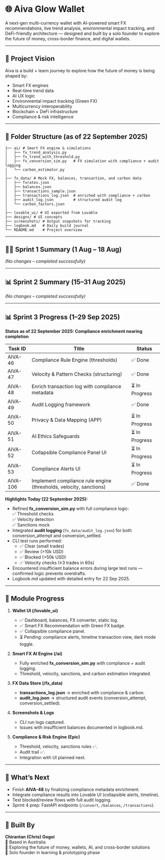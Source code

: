 # 🌐 Aiva Glow Wallet
A next-gen multi-currency wallet with AI-powered smart FX recommendations, live trend analysis, environmental impact tracking, and DeFi-friendly architecture — designed and built by a solo founder to explore the future of money, cross-border finance, and digital wallets.

---

## 🚀 Project Vision
Aiva is a build + learn journey to explore how the future of money is being shaped by:

- Smart FX engines
- Real-time trend data
- AI UX logic
- Environmental impact tracking (Green FX)
- Multicurrency interoperability
- Blockchain + DeFi infrastructure
- Compliance & risk intelligence

---

## 🧱 Folder Structure (as of 22 September 2025)
```
├── ai/ # Smart FX engine & simulations
│   ├── fx_trend_analysis.py
│   ├── fx_trend_with_threshold.py
│   ├── fx_conversion_sim.py   # FX simulation with compliance + audit logging
│   └── carbon_estimator.py
│
├── fx_data/ # Mock FX, balances, transaction, and carbon data
│   ├── fxrates.json
│   ├── balances.json
│   ├── transactions_sample.json
│   ├── transactions_log.json  # enriched with compliance + carbon
│   ├── audit_log.json         # structured audit log
│   └── carbon_factors.json
│
├── lovable_ui/ # UI exported from Lovable
├── designs/ # UI concepts
├── screenshots/ # Output snapshots for tracking
├── logbook.md   # Daily build journal
└── README.md    # Project overview
```

---

## 🧑‍💻 Sprint 1 Summary (1 Aug – 18 Aug)
*(No changes – completed successfully)*

---

## 📊 Sprint 2 Summary (15–31 Aug 2025)
*(No changes – completed successfully)*

---

## 📊 Sprint 3 Progress (1–29 Sep 2025)

**Status as of 22 September 2025: Compliance enrichment nearing completion**

| Task ID | Title | Status |
|---------|-------|--------|
| AIVA-46 | Compliance Rule Engine (thresholds) | ✅ Done |
| AIVA-47 | Velocity & Pattern Checks (structuring) | ✅ Done |
| AIVA-48 | Enrich transaction log with compliance metadata | ⏳ In Progress |
| AIVA-49 | Audit Logging framework | ✅ Done |
| AIVA-50 | Privacy & Data Mapping (APP) | ⏳ In Progress |
| AIVA-51 | AI Ethics Safeguards | ⏳ In Progress |
| AIVA-52 | Collapsible Compliance Panel UI | ⏳ In Progress |
| AIVA-53 | Compliance Alerts UI | ⏳ In Progress |
| AIVA-106 | Implement compliance rule engine (thresholds, velocity, sanctions) | ✅ Done |

**Highlights Today (22 September 2025):**
- Refined **fx_conversion_sim.py** with full compliance logic:  
  ✅ Threshold checks  
  ✅ Velocity detection  
  ✅ Sanctions mock  
- Integrated **audit logging** (`fx_data/audit_log.json`) for both conversion_attempt and conversion_settled.  
- CLI test runs performed:  
  - ✅ Clear (small trades)  
  - ✅ Review (>10k USD)  
  - ✅ Blocked (>50k USD)  
  - ✅ Velocity checks (≥3 trades in 60s)  
- Encountered insufficient balance errors during large test runs — confirmed logic prevents overdrafts.  
- Logbook.md updated with detailed entry for 22 Sep 2025.  

---

## 🧠 Module Progress

1. **Wallet UI (/lovable_ui)**  
   - ✅ Dashboard, balances, FX converter, static log.  
   - ✅ Smart FX Recommendation with Green FX badge.  
   - ✅ Collapsible compliance panel.  
   - ⏳ Pending: compliance alerts, timeline transaction view, dark mode toggle.  

2. **Smart FX AI Engine (/ai)**  
   - Fully enriched **fx_conversion_sim.py** with compliance + audit logging.  
   - Threshold, velocity, sanctions, and carbon estimation integrated.  

3. **FX Data Store (/fx_data)**  
   - **transactions_log.json** → enriched with compliance & carbon.  
   - **audit_log.json** → structured audit events (conversion_attempt, conversion_settled).  

4. **Screenshots & Logs**  
   - CLI run logs captured.  
   - Issues with insufficient balances documented in logbook.md.  

5. **Compliance & Risk Engine (Epic)**  
   - Threshold, velocity, sanctions rules ✅.  
   - Audit trail ✅.  
   - Integration with UI planned next.  

---

## 🧭 What’s Next
- Finish **AIVA-48** by finalizing compliance metadata enrichment.  
- Integrate compliance results into Lovable UI (collapsible alerts, timeline).  
- Test blocked/review flows with full audit logging.  
- Sprint 4 prep: FastAPI endpoints (`/convert`, `/balances`, `/transactions`).  

---

## 👤 Built By
**Chirantan (Chris) Gogoi**  
📍 Based in Australia  
🔭 Exploring the future of money, wallets, AI, and cross-border solutions  
💼 Solo founder in learning & prototyping phase  
